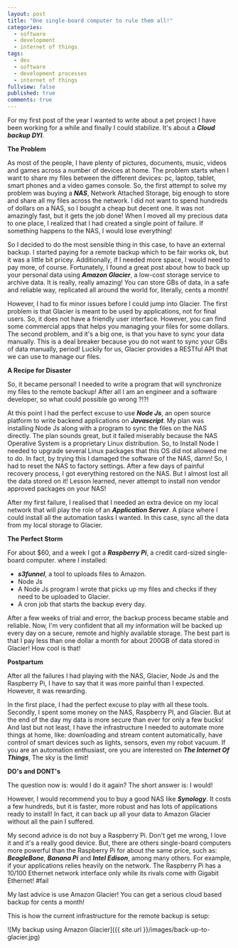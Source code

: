 ```yaml
---
layout: post
title: "One single-board computer to rule them all!"
categories:
  - software
  - development 
  - internet of things
tags: 
  - dev
  - software
  - development processes
  - internet of things
fullview: false
published: true
comments: true
---
```


For my first post of the year I wanted to write about a pet project I have been working for a while and finally I could stabilize. It's about a ***Cloud backup DYI***.

**The Problem**

As most of the people, I have plenty of pictures, documents, music, videos and games across a number of devices at home. The problem starts when I want to share my files between the different devices: pc, laptop, tablet, smart phones and a video games console. So, the first attempt to solve my problem was buying a ***NAS***, Network Attached Storage, big enough to store and share all my files across the network. I did not want to spend hundreds of dollars on a NAS, so I bought a cheap but decent one. It was not amazingly fast, but it gets the job done! When I moved all my precious data to one place, I realized that I had created a single point of failure. If something happens to the NAS, I would lose everything!

So I decided to do the most sensible thing in this case, to have an external backup. I started paying for a remote backup which to be fair works ok, but it was a little bit pricey. Additionally, if I needed more space, I would need to pay more, of course. Fortunately, I found a great post about how to back up your personal data using ***Amazon Glacier***, a low-cost storage service to archive data. It is really, really amazing! You can store GBs of data, in a safe and reliable way, replicated all around the world for, literally, cents a month!

However, I had to fix minor issues before I could jump into Glacier. The first problem is that Glacier is meant to be used by applications, not for final users. So, it does not have a friendly user interface. However, you can find some commercial apps that helps you managing your files for some dollars. The second problem, and it's a big one, is that you have to sync your data manually. This is a deal breaker because you do not want to sync your GBs of data manually, period! Luckily for us, Glacier provides a RESTful API that we can use to manage our files.


**A Recipe for Disaster**

So, it became personal! I needed to write a program that will synchronize my files to the remote backup! After all I am an engineer and a software developer, so what could possible go wrong ?!?!

At this point I had the perfect excuse to use ***Node Js***, an open source platform to write backend applications on ***Javascript***. My plan was installing Node Js along with a program to sync the files on the NAS directly. The plan sounds great, but it failed miserably because the NAS Operative System is a proprietary Linux distribution. So, to Install Node I needed to upgrade several Linux packages that this OS did not allowed me to do. In fact, by trying this I damaged the software of the NAS, damn! So, I had to reset the NAS to factory settings. After a few days of painful recovery process, I got everything restored on the NAS. But I almost lost all the data stored on it! Lesson learned, never attempt to install non vendor approved packages on your NAS!

After my first failure, I realised that I needed an extra device on my local network that will play the role of an ***Application Server***. A place where I could install all the automation tasks I wanted. In this case, sync all the data from my local storage to Glacier.


**The Perfect Storm**

For about $60, and a week I got a ***Raspberry Pi***, a credit card-sized single-board computer. where I installed:

- ***s3funnel***, a tool to uploads files to Amazon.
- Node Js
- A Node Js program I wrote that picks up my files and checks if they need to be uploaded to Glacier.
- A cron job that starts the backup every day.

After a few weeks of trial and error, the backup process became stable and reliable. Now, I'm very confident that all my information will be backed up every day on a secure, remote and highly available storage. The best part is that I pay less than one dollar a month for about 200GB of data stored in Glacier! How cool is that!


**Postpartum**

After all the failures I had playing with the NAS, Glacier, Node Js and the Raspberry Pi, I have to say that it was more painful than I expected. However, it was rewarding.

In the first place, I had the perfect excuse to play with all these tools. Secondly, I spent some money on the NAS, Raspberry PI, and Glacier. But at the end of the day my data is more secure than ever for only a few bucks! And last but not least, I have the infrastructure I needed to automate more things at home, like: downloading and stream content automatically, have control of smart devices such as lights, sensors, even my robot vacuum. If you are an automation enthusiast, ore you are interested on ***The Internet Of Things***, The sky is the limit!


**DO's and DONT's**

The question now is: would I do it again? The short answer is: I would!

However, I would recommend you to buy a good NAS like ***Synology***. It costs a few hundreds, but it is faster, more robust and has lots of applications ready to install! In fact, it can back up all your data to Amazon Glacier without all the pain I suffered.

My second advice is do not buy a Raspberry Pi. Don't get me wrong, I love it and it's a really good device. But, there are others single-board computers more powerful than the Raspberry Pi for about the same price, such as: ***BeagleBone***, ***Banana Pi*** and ***Intel Edison***, among many others. For example, if your applications relies heavily on the network. The Raspberry Pi has a 10/100 Ethernet network interface only while its rivals come with Gigabit Ethernet! #fail

My last advice is use Amazon Glacier! You can get a serious cloud based backup for cents a month!

This is how the current infrastructure for the remote backup is setup:

![My backup using Amazon Glacier]({{ site.url }}/images/back-up-to-glacier.jpg)
